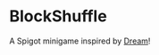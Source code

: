 # BlockShuffle
 A Spigot minigame inspired by [Dream](https://www.youtube.com/channel/UCTkXRDQl0luXxVQrRQvWS6w)!
